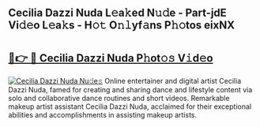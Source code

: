 ## Cecilia Dazzi Nuda L𝚎a𝚔ed N𝚞𝚍e - Part-jdE Vi𝚍𝚎o L𝚎a𝚔s - H𝚘𝚝 O𝚗𝚕yf𝚊ns P𝚑𝚘tos eixNX

# <h2><a href="http://kf31xue.oniu.top/?m=Cecilia+Dazzi+Nuda">🔗👉 🔴 Cecilia Dazzi Nuda P𝚑ot𝚘𝚜 V𝚒d𝚎o</a></h2>

[![Cecilia Dazzi Nuda Nu𝚍e𝚜](https://i.imgur.com/0qMVB7G.gif)](http://kf31xue.oniu.top/?m=Cecilia+Dazzi+Nuda)
Online entertainer and digital artist Cecilia Dazzi Nuda, famed for creating and sharing dance and lifestyle content via solo and collaborative dance routines and short videos. Remarkable makeup artist assistant Cecilia Dazzi Nuda, acclaimed for their exceptional abilities and accomplishments in assisting makeup artists.  
